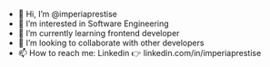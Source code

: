 - 👋 Hi, I’m @imperiaprestise
- 👀 I’m interested in Software Engineering
- 🌱 I’m currently learning frontend developer
- 💞️ I’m looking to collaborate with other developers
- 📫 How to reach me: Linkedin 👉 linkedin.com/in/imperiaprestise

<!---
imperiaprestise/imperiaprestise is a ✨ special ✨ repository because its `README.md` (this file) appears on your GitHub profile.
You can click the Preview link to take a look at your changes.
--->
